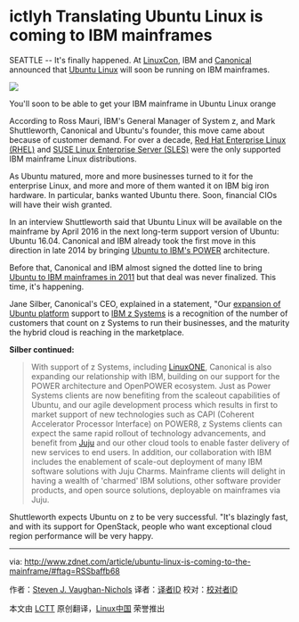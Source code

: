 ictlyh Translating​
Ubuntu Linux is coming to IBM mainframes
================================================================================
SEATTLE -- It's finally happened. At [LinuxCon][1], IBM and [Canonical][2] announced that [Ubuntu Linux][3] will soon be running on IBM mainframes.

![](http://zdnet2.cbsistatic.com/hub/i/2015/08/17/f389e12f-03f5-48cc-8019-af4ccf6c6ecd/f15b099e439c0e3a5fd823637d4bcf87/ubuntu-mainframe.jpg)

You'll soon to be able to get your IBM mainframe in Ubuntu Linux orange

According to Ross Mauri, IBM's General Manager of System z, and Mark Shuttleworth, Canonical and Ubuntu's founder, this move came about because of customer demand. For over a decade, [Red Hat Enterprise Linux (RHEL)][4] and [SUSE Linux Enterprise Server (SLES)][5] were the only supported IBM mainframe Linux distributions.

As Ubuntu matured, more and more businesses turned to it for the enterprise Linux, and more and more of them wanted it on IBM big iron hardware. In particular, banks wanted Ubuntu there. Soon, financial CIOs will have their wish granted.

In an interview Shuttleworth said that Ubuntu Linux will be available on the mainframe by April 2016 in the next long-term support version of Ubuntu: Ubuntu 16.04. Canonical and IBM already took the first move in this direction in late 2014 by bringing [Ubuntu to IBM's POWER][6] architecture.

Before that, Canonical and IBM almost signed the dotted line to bring [Ubuntu to IBM mainframes in 2011][7] but that deal was never finalized. This time, it's happening.

Jane Silber, Canonical's CEO, explained in a statement, "Our [expansion of Ubuntu platform][8] support to [IBM z Systems][9] is a recognition of the number of customers that count on z Systems to run their businesses, and the maturity the hybrid cloud is reaching in the marketplace.

**Silber continued:**

> With support of z Systems, including [LinuxONE][10], Canonical is also expanding our relationship with IBM, building on our support for the POWER architecture and OpenPOWER ecosystem. Just as Power Systems clients are now benefiting from the scaleout capabilities of Ubuntu, and our agile development process which results in first to market support of new technologies such as CAPI (Coherent Accelerator Processor Interface) on POWER8, z Systems clients can expect the same rapid rollout of technology advancements, and benefit from [Juju][11] and our other cloud tools to enable faster delivery of new services to end users. In addition, our collaboration with IBM includes the enablement of scale-out deployment of many IBM software solutions with Juju Charms. Mainframe clients will delight in having a wealth of 'charmed' IBM solutions, other software provider products, and open source solutions, deployable on mainframes via Juju.

Shuttleworth expects Ubuntu on z to be very successful. "It's blazingly fast, and with its support for OpenStack, people who want exceptional cloud region performance will be very happy.

--------------------------------------------------------------------------------

via: http://www.zdnet.com/article/ubuntu-linux-is-coming-to-the-mainframe/#ftag=RSSbaffb68

作者：[Steven J. Vaughan-Nichols][a]
译者：[译者ID](https://github.com/译者ID)
校对：[校对者ID](https://github.com/校对者ID)

本文由 [LCTT](https://github.com/LCTT/TranslateProject) 原创翻译，[Linux中国](https://linux.cn/) 荣誉推出

[a]:http://www.zdnet.com/meet-the-team/us/steven-j-vaughan-nichols/
[1]:http://events.linuxfoundation.org/events/linuxcon-north-america
[2]:http://www.canonical.com/
[3]:http://www.ubuntu.comj/
[4]:http://www.redhat.com/en/technologies/linux-platforms/enterprise-linux
[5]:https://www.suse.com/products/server/
[6]:http://www.zdnet.com/article/ibm-doubles-down-on-linux/
[7]:http://www.zdnet.com/article/mainframe-ubuntu-linux/
[8]:https://insights.ubuntu.com/2015/08/17/ibm-and-canonical-plan-ubuntu-support-on-ibm-z-systems-mainframe/
[9]:http://www-03.ibm.com/systems/uk/z/
[10]:http://www.zdnet.com/article/linuxone-ibms-new-linux-mainframes/
[11]:https://jujucharms.com/